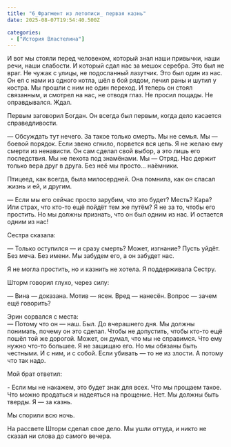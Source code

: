 ```yaml
---
title: "6_Фрагмент из летописи_ первая казнь"
date: 2025-08-07T19:54:40.500Z

categories:
 - ["История Властелина"]
---
```


И вот мы стояли перед человеком, который знал наши привычки, наши речи,
наши слабости. И который сдал нас за мешок серебра. Это был не враг. Не
чужак с улицы, не подосланный лазутчик. Это был один из нас. Он ел с
нами из одного котла, шёл в бой рядом, лечил раны и шутил у костра. Мы
прошли с ним не один переход. И теперь он стоял связанным, и смотрел на
нас, не отводя глаз. Не просил пощады. Не оправдывался. Ждал.

Первым заговорил Богдан. Он всегда был первым, когда дело касается
справедливости.

— Обсуждать тут нечего. За такое только смерть. Мы не семья. Мы — боевой
порядок. Если звено сгнило, порвется вся цепь. Я не желаю ему смерти из
ненависти. Он сам сделал свой выбор, а это лишь его последствия. Мы не
пехота под знамёнами. Мы — Отряд. Нас держит только вера друг в друга.
Без неё мы просто… наёмники.

Птицеед, как всегда, была милосердней. Она помнила, как он спасал жизнь
и ей, и другим.

— Если мы его сейчас просто зарубим, что это будет? Месть? Кара? Или
страх, что кто-то ещё пойдёт тем же путём? Я не за то, чтобы его
простить. Но мы должны признать, что он был одним из нас. И остается
одним из нас!

Сестра сказала:

— Только оступился — и сразу смерть? Может, изгнание? Пусть уйдёт. Без
меча. Без имени. Мы забудем его, а он забудет нас.

Я не могла простить, но и казнить не хотела. Я поддерживала Сестру.

Шторм говорил глухо, через силу:

— Вина — доказана. Мотив — ясен. Вред — нанесён. Вопрос — зачем ещё
говорить?

Эрин сорвался с места:  
— Потому что он — наш. Был. До вчерашнего дня. Мы должны понимать,
почему он это сделал. Чтобы не допустить, чтобы кто-то ещё пошёл той же
дорогой. Может, он думал, что мы не справимся. Что ему нужно что-то
большее. Я не защищаю его. Но мы обязаны быть честными. И с ним, и с
собой. Если убивать — то не из злости. А потому что так надо.

Мой брат ответил:

\- Если мы не накажем, это будет знак для всех. Что мы прощаем такое.
Что можно продаться и надеяться на прощение. Нет. Мы должны быть тверды.
Я — за казнь.

Мы спорили всю ночь.

На рассвете Шторм сделал свое дело. Мы ушли оттуда, и никто не сказал ни
слова до самого вечера.
